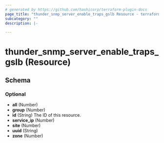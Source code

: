 ```yaml
---
# generated by https://github.com/hashicorp/terraform-plugin-docs
page_title: "thunder_snmp_server_enable_traps_gslb Resource - terraform-provider-thunder"
subcategory: ""
description: |-
  
---
```


# thunder_snmp_server_enable_traps_gslb (Resource)





<!-- schema generated by tfplugindocs -->
## Schema

### Optional

- **all** (Number)
- **group** (Number)
- **id** (String) The ID of this resource.
- **service_ip** (Number)
- **site** (Number)
- **uuid** (String)
- **zone** (Number)


